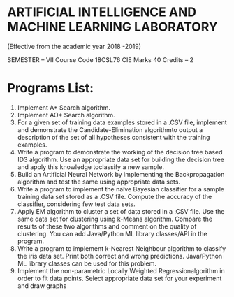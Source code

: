 # ARTIFICIAL INTELLIGENCE AND MACHINE LEARNING LABORATORY 

(Effective from the academic year 2018 -2019)
 
SEMESTER – VII
Course Code 18CSL76 CIE Marks 40 
Credits – 2 


# Programs List: 

1. Implement A* Search algorithm. 
2. Implement AO* Search algorithm. 
3. For a given set of training data examples stored in a .CSV file, implement and demonstrate the 
Candidate-Elimination algorithmto output a description of the set of all hypotheses consistent 
with the training examples. 
4. Write a program to demonstrate the working of the decision tree based ID3 algorithm. Use an 
appropriate data set for building the decision tree and apply this knowledge toclassify a new 
sample. 
5. Build an Artificial Neural Network by implementing the Backpropagation algorithm and test the 
same using appropriate data sets. 
6. Write a program to implement the naïve Bayesian classifier for a sample training data set stored 
as a .CSV file. Compute the accuracy of the classifier, considering few test data sets. 
7. Apply EM algorithm to cluster a set of data stored in a .CSV file. Use the same data set for 
clustering using k-Means algorithm. Compare the results of these two algorithms and comment 
on the quality of clustering. You can add Java/Python ML library classes/API in the program. 
8. Write a program to implement k-Nearest Neighbour algorithm to classify the iris data set. Print 
both correct and wrong predictions. Java/Python ML library classes can be used for this problem. 
9. Implement the non-parametric Locally Weighted Regressionalgorithm in order to fit data points. 
Select appropriate data set for your experiment and draw graphs 
